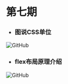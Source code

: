 # 第七期


- ### 图说CSS单位

<img src="https://raw.githubusercontent.com/Tnfe/TNFE-Diagram/master/assets/%E5%9B%BE%E8%AF%B4CSS%E5%8D%95%E4%BD%8D.png" alt="GitHub" title="http what" />

- ### flex布局原理介绍

<img src="https://raw.githubusercontent.com/Tnfe/TNFE-Diagram/master/assets/flex%E5%B8%83%E5%B1%80%E5%8E%9F%E7%90%86%E4%BB%8B%E7%BB%8D.png" alt="GitHub" title="process" />

